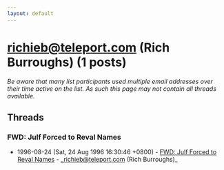 ```yaml
---
layout: default
---
```


# richieb@teleport.com (Rich Burroughs) (1 posts)

_Be aware that many list participants used multiple email addresses over their time active on the list. As such this page may not contain all threads available._

## Threads

### FWD: Julf Forced to Reval Names
+ 1996-08-24 (Sat, 24 Aug 1996 16:30:46 +0800) - [FWD: Julf Forced to Reval Names](/archive/1996/08/40a699a1b3e76f4a39a02938e7b4eb38258ede918c631eb512abe4c341be866c) - _richieb@teleport.com (Rich Burroughs)_

